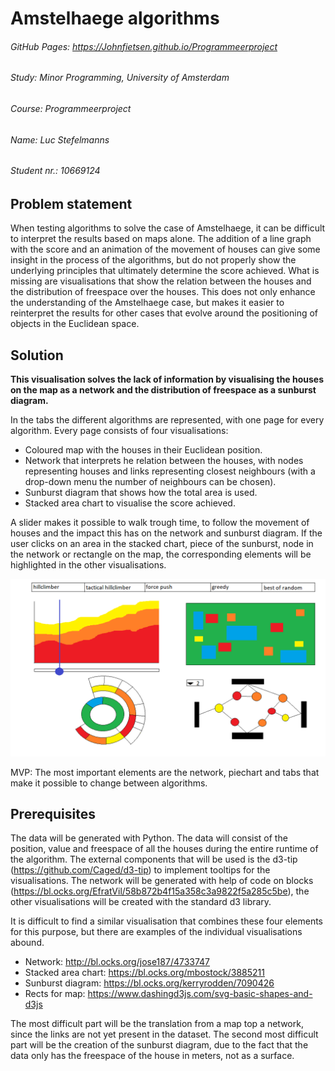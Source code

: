 # Amstelhaege algorithms

###### GitHub Pages: https://Johnfietsen.github.io/Programmeerproject
###### Study:       Minor Programming, University of Amsterdam
###### Course:      Programmeerproject
###### Name:        Luc Stefelmanns
###### Student nr.: 10669124


## Problem statement

When testing algorithms to solve the case of Amstelhaege, it can be difficult to interpret the results based on maps alone. The addition of a line graph with the score and an animation of the movement of houses can give some insight in the process of the algorithms, but do not properly show the underlying principles that ultimately determine the score achieved. What is missing are visualisations that show the relation between the houses and the distribution of freespace over the houses. This does not only enhance the understanding of the Amstelhaege case, but makes it easier to reinterpret the results for other cases that evolve around the positioning of objects in the Euclidean space.


## Solution

**This visualisation solves the lack of information by visualising the houses on the map as a network and the distribution of freespace as a sunburst diagram.**

In the tabs the different algorithms are represented, with one page for every algorithm. Every page consists of four visualisations:

* Coloured map with the houses in their Euclidean position.
* Network that interprets he relation between the houses, with nodes representing houses and links representing closest neighbours (with a drop-down menu the number of neighbours can be chosen).
* Sunburst diagram that shows how the total area is used.
* Stacked area chart to visualise the score achieved.

A slider makes it possible to walk trough time, to follow the movement of houses and the impact this has on the network and sunburst diagram. If the user clicks on an area in the stacked chart, piece of the sunburst, node in the network or rectangle on the map, the corresponding elements will be highlighted in the other visualisations.

![](doc/sketch_3.png)

MVP: The most important elements are the network, piechart and tabs that make it possible to change between algorithms.


## Prerequisites

The data will be generated with Python. The data will consist of the position, value and freespace of all the houses during the entire runtime of the algorithm. The external components that will be used is the d3-tip (https://github.com/Caged/d3-tip) to implement tooltips for the visualisations. The network will be generated with help of code on blocks (https://bl.ocks.org/EfratVil/58b872b4f15a358c3a9822f5a285c5be), the other visualisations will be created with the standard d3 library.

It is difficult to find a similar visualisation that combines these four elements for this purpose, but there are examples of the individual visualisations abound.

* Network: http://bl.ocks.org/jose187/4733747
* Stacked area chart: https://bl.ocks.org/mbostock/3885211
* Sunburst diagram: https://bl.ocks.org/kerryrodden/7090426
* Rects for map: https://www.dashingd3js.com/svg-basic-shapes-and-d3js

The most difficult part will be the translation from a map top a network, since the links are not yet present in the dataset. The second most difficult part will be the creation of the sunburst diagram, due to the fact that the data only has the freespace of the house in meters, not as a surface.
